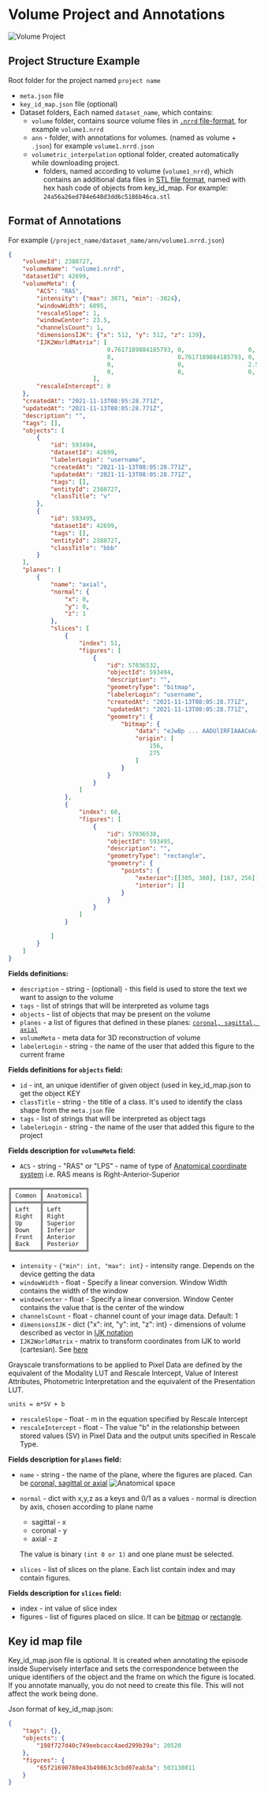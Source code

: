 # Volume Project and Annotations
![Volume Project](./images/volume.png)

## Project Structure Example
Root folder for the project named `project name`
  - `meta.json` file 
  - `key_id_map.json` file (optional)
  - Dataset folders, Each named `dataset_name`, which contains:
    - `volume` folder, contains source volume files in [`.nrrd` file-format](https://en.wikipedia.org/wiki/Nrrd), for example `volume1.nrrd`
    - `ann` - folder, with annotations for volumes. (named as volume + `.json`) for example `volume1.nrrd.json`
    - `volumetric_interpolation` optional folder, created automatically while downloading project.
        - folders, named according to volume (`volume1_nrrd`), which contains an additional data files in
         [STL file format](https://en.wikipedia.org/wiki/STL_%28file_format%29), named with hex hash code of objects from key_id_map. For example: `24a56a26ed784e648d3dd6c5186b46ca.stl`


## Format of Annotations
For example (`/project_name/dataset_name/ann/volume1.nrrd.json`)
```json
{
    "volumeId": 2388727,
    "volumeName": "volume1.nrrd",
    "datasetId": 42699,
    "volumeMeta": {
        "ACS": "RAS",
        "intensity": {"max": 3071, "min": -3024},
        "windowWidth": 6095,
        "rescaleSlope": 1,
        "windowCenter": 23.5,
        "channelsCount": 1,
        "dimensionsIJK": {"x": 512, "y": 512, "z": 139},
        "IJK2WorldMatrix": [
                            0.7617189884185793, 0,                  0,    -194.238403081894,
                            0,                  0.7617189884185793, 0,    -217.5384061336518,
                            0,                  0,                  2.5,  -347.7500000000001,
                            0,                  0,                  0,    1
                        ],
        "rescaleIntercept": 0
    },
    "createdAt": "2021-11-13T08:05:28.771Z",
    "updatedAt": "2021-11-13T08:05:28.771Z",
    "description": "",
    "tags": [],
    "objects": [
        {
            "id": 593494,
            "datasetId": 42699,
            "labelerLogin": "username",
            "createdAt": "2021-11-13T08:05:28.771Z",
            "updatedAt": "2021-11-13T08:05:28.771Z",
            "tags": [],
            "entityId": 2388727,
            "classTitle": "v"
        },
        {
            "id": 593495,
            "datasetId": 42699,
            "tags": [],
            "entityId": 2388727,
            "classTitle": "bbb"
        }
    ],
    "planes": [
        {
            "name": "axial",
            "normal": {
                "x": 0,
                "y": 0,
                "z": 1
            },
            "slices": [
                {
                    "index": 51,
                    "figures": [
                        {
                            "id": 57036532,
                            "objectId": 593494,
                            "description": "",
                            "geometryType": "bitmap",
                            "labelerLogin": "username",
                            "createdAt": "2021-11-13T08:05:28.771Z",
                            "updatedAt": "2021-11-13T08:05:28.771Z",
                            "geometry": {
                                "bitmap": {
                                    "data": "eJwBp ... AADUlIRFIAAACeA==",
                                    "origin": [
                                        156,
                                        275
                                    ]
                                }
                            }
                        }
                    ]
                },
                {
                    "index": 68,
                    "figures": [
                        {
                            "id": 57036538,
                            "objectId": 593495,
                            "description": "",
                            "geometryType": "rectangle",
                            "geometry": {
                                "points": {
                                    "exterior":[[305, 380], [167, 256]],
                                    "interior": []
                                }
                            }
                        }
                    ]
                }

            ]
        }
    ]
}
```


**Fields definitions:**
- `description` - string - (optional) -  this field is used to store the text we want to assign to the volume
- `tags` - list of strings that will be interpreted as volume tags
- `objects` - list of objects that may be present on the volume
- `planes` - a list of figures that defined in these planes: [`coronal, sagittal, axial`](https://www.slicer.org/wiki/Coordinate_systems#Anatomical_coordinate_system) 
- `volumeMeta` - meta data for 3D reconstruction of volume
- `labelerLogin` - string - the name of the user that added this figure to the current frame

**Fields definitions for `objects` field:**
- `id` - int, an unique identifier of given object (used in key_id_map.json to get the object KEY
- `classTitle` - string - the title of a class. It's used to identify the class shape from the `meta.json` file
- `tags` - list of strings that will be interpreted as object tags
- `labelerLogin` - string - the name of the user that added this figure to the project

**Fields description for `volumeMeta` field:**
- `ACS` -  string - "RAS" or "LPS" - name of type of [Anatomical coordinate system](https://www.slicer.org/wiki/Coordinate_systems#Anatomical_coordinate_system)
            i.e. RAS means is Right-Anterior-Superior 
```
╔════════╦════════════╗
║ Common ║ Anatomical ║
╠════════╬════════════╣
║ Left   ║ Left       ║
║ Right  ║ Right      ║
║ Up     ║ Superior   ║
║ Down   ║ Inferior   ║
║ Front  ║ Anterior   ║
║ Back   ║ Posterior  ║
╚════════╩════════════╝
```
- `intensity` - `{"min": int, "max": int}` - intensity range. Depends on the device getting the data
- `windowWidth` - float - Specify a linear conversion. Window Width contains the width of the window
- `windowCenter` - float - Specify a linear conversion. Window Center contains the value that is the center of the window
- `channelsCount` - float - channel count of your image data. Default: 1
- `dimensionsIJK` -  dict {"x": int, "y": int, "z": int} - dimensions of volume described as vector in [IJK notation](https://en.wikipedia.org/wiki/Unit_vector)
- `IJK2WorldMatrix` - matrix to transform coordinates from IJK to world (cartesian). See [here](https://www.slicer.org/wiki/Coordinate_systems#Image_transformation) 

Grayscale transformations to be applied to Pixel Data are defined by the equivalent of the Modality LUT and Rescale Intercept, Value of Interest Attributes, Photometric Interpretation and the equivalent of the Presentation LUT.

`units = m*SV + b`
- `rescaleSlope` - float - m in the equation specified by Rescale Intercept
- `rescaleIntercept` - float - The value "b" in the relationship between stored values (SV) in Pixel Data and the output units specified in Rescale Type.  

**Fields description for `planes` field:**
- `name` - string - the name of the plane, where the figures are placed. Can be  [coronal, sagittal or axial](https://www.slicer.org/wiki/Coordinate_systems#Anatomical_coordinate_system)
![Anatomical space](./images/body_planes.png)
- `normal` - dict with x,y,z as a keys and 0/1 as a values - normal is direction by axis, chosen according to plane name
   - sagittal - x
   - coronal - y
   - axial - z
    
   The value is binary `(int 0 or 1)` and one plane must be selected.
- `slices` - list of slices on the plane. Each list contain index and may contain figures.


**Fields description for `slices` field:**  
- index - int value of slice index
- figures - list of figures placed on slice. It can be [bitmap](./04_Supervisely_Format_objects.md#bitmap) or [rectangle](./04_Supervisely_Format_objects.md#rectangle).

## Key id map file

Key_id_map.json file is optional. It is created when annotating the episode inside Supervisely interface and sets the correspondence between the unique identifiers of the object and the frame on which the figure is located.  If you annotate manually, you do not need to create this file. This will not affect the work being done.

Json format of key_id_map.json:

```json
{
    "tags": {},
    "objects": {
        "198f727d40c749eebcacc4aed299b39a": 20520
    },
    "figures": {
        "65f21690780e43b49863c3cbd07eab3a": 503130811
    }
}
```
